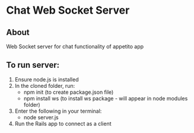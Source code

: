 # Chat Web Socket Server

## About
Web Socket server for chat functionality of appetito app

## To run server:
1. Ensure node.js is installed
2. In the cloned folder, run: 
    - npm init (to create package.json file)
    - npm install ws (to install ws package - will appear in node modules folder)
3. Enter the following in your terminal:
    - node server.js
4. Run the Rails app to connect as a client
    
